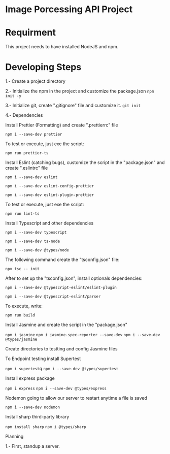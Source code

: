 # Image Porcessing API Project


# Requirment

This project needs to have installed NodeJS and npm.


# Developing Steps

1.- Create a project directory

2.- Initialize the npm in the project and customize the package.json 
``` npm init -y ```

3.- Initialize git, create ".gitignore" file and customize it.
``` git init ```

4.- Dependencies

Install Prettier (Formatting) and create ".prettierrc" file

``` npm i --save-dev prettier ```

To test or execute, just exe the script:

``` npm run prettier-ts ```

Install Eslint (catching bugs), customize the script in the "package.json" and create ".eslintrc" file

 ``` npm i --save-dev eslint ```

``` npm i --save-dev eslint-config-prettier ```

``` npm i --save-dev eslint-plugin-prettier ```

To test or execute, just exe the script:

``` npm run lint-ts ```

Install Typescript and other dependencies

``` npm i --save-dev typescript ```

``` npm i --save-dev ts-node ```

``` npm i --save-dev @types/node ```

The following command create the "tsconfig.json" file:

``` npx tsc -- init ```

After to set up the "tsconfig.json", install optionals dependencies:

``` npm i --save-dev @typescript-eslint/eslint-plugin ```

``` npm i --save-dev @typescript-eslint/parser ```

To execute, write:

``` npm run build ```

Install Jasmine and create the script in the "package.json"

``` npm i jasmine ```
``` npm i jasmine-spec-reporter --save-dev ```
``` npm i --save-dev @types/jasmine ```

Create directories to testting and config Jasmine files

To Endpoint testing install Supertest

``` npm i supertest ```q
``` npm i --save-dev @types/supertest ```

Install express package

``` npm i express ```
``` npm i --save-dev @types/express ```

Nodemon going to allow our server to restart anytime a file is saved

``` npm i --save-dev nodemon ```

Install sharp third-party library

``` npm install sharp ```
``` npm i @types/sharp ```

Planning

1.- First, standup a server.
